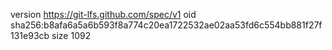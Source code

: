 version https://git-lfs.github.com/spec/v1
oid sha256:b8afa6a5a6b593f8a774c20ea1722532ae02aa53fd6c554bb881f27f131e93cb
size 1092
